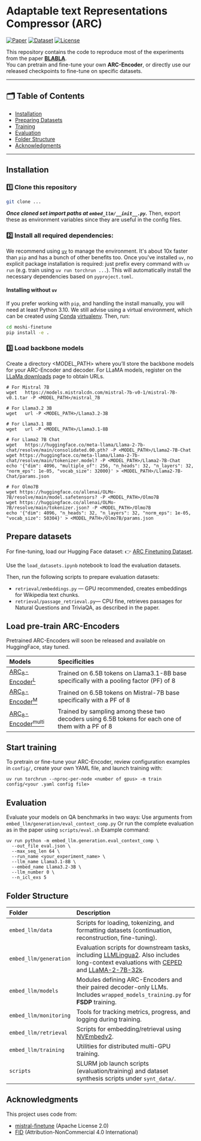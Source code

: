 #  Adaptable text Representations Compressor (ARC)

[![Paper](https://img.shields.io/badge/arXiv-Paper-red?logo=arxiv&logoColor=white)](https://arxiv.org/abs/<your-paper-id>)
[![Dataset](https://img.shields.io/badge/Dataset-HuggingFace-orange?logo=huggingface&logoColor=white)](https://huggingface.co/datasets/HippolyteP/ARC_finetuning)
[![License](https://img.shields.io/badge/license-Apache%202.0-green.svg)](https://www.apache.org/licenses/LICENSE-2.0)

This repository contains the code to reproduce most of the experiments from the paper [**BLABLA**](bla).  
You can pretrain and fine-tune your own **ARC-Encoder**, or directly use our released checkpoints to fine-tune on specific datasets.  

---

## 🗂️ Table of Contents
- [Installation](#-installation)
- [ Preparing Datasets](#-preparing-datasets)
- [Training](#-training)
- [Evaluation](#-evaluation)
- [Folder Structure](#-folder-structure)
- [Acknowledgments](#-acknowledgments)

---


## Installation

### 1️⃣ Clone this repository
```sh
git clone ...
```
***Once cloned set import paths at `embed_llm/__init__.py`.*** Then, export these as environment variables since they are useful in the config files. 

### 2️⃣ Install all required dependencies:
We recommend using [`uv`](https://docs.astral.sh/uv/) to manage the environment.
It's about 10x faster than `pip` and has a bunch of other benefits too.
Once you've installed `uv`, no explicit package installation is required:
just prefix every command with `uv run` (e.g. train using `uv run torchrun ...`).
This will automatically install the necessary dependencies based on `pyproject.toml`.

#### Installing without `uv`

If you prefer working with `pip`, and handling the install manually, you will need at least Python 3.10. 
We still advise using a virtual environment,
which can be created using [Conda](https://www.anaconda.com/docs/getting-started/miniconda/install#quickstart-install-instructions)
[virtualenv](https://virtualenv.pypa.io/en/latest/).
Then, run:

```sh
cd moshi-finetune
pip install -e .
```

### 3️⃣ Load backbone models

Create a directory <MODEL_PATH> where you’ll store the backbone models for your ARC-Encoder and decoder.
For LLaMA models, register on the [LLaMa downloads](https://www.llama.com/llama-downloads/)  page to obtain URLs.

```
# For Mistral 7B
wget   https://models.mistralcdn.com/mistral-7b-v0-1/mistral-7B-v0.1.tar -P <MODEL_PATH>/mistral_7B

# For Llama3.2 3B
wget   url -P <MODEL_PATH>/Llama3.2-3B

# For Llama3.1 8B
wget   url -P <MODEL_PATH>/Llama3.1-8B

# For Llama2 7B Chat
wget   https://huggingface.co/meta-llama/Llama-2-7b-chat/resolve/main/consolidated.00.pth? -P <MODEL_PATH>/Llama2-7B-Chat
wget https://huggingface.co/meta-llama/Llama-2-7b-chat/resolve/main/tokenizer.model? -P <MODEL_PATH>/Llama2-7B-Chat
echo '{"dim": 4096, "multiple_of": 256, "n_heads": 32, "n_layers": 32, "norm_eps": 1e-05, "vocab_size": 32000}' > <MODEL_PATH>/Llama2-7B-Chat/params.json

# For Olmo7B
wget https://huggingface.co/allenai/OLMo-7B/resolve/main/model.safetensors? -P <MODEL_PATH>/Olmo7B
wget https://huggingface.co/allenai/OLMo-7B/resolve/main/tokenizer.json? -P <MODEL_PATH>/Olmo7B
echo '{"dim": 4096, "n_heads": 32, "n_layers": 32, "norm_eps": 1e-05, "vocab_size": 50304}' > <MODEL_PATH>/Olmo7B/params.json
```


## Prepare datasets

For fine-tuning, load our Hugging Face dataset:
👉 [ARC Finetuning Dataset](https://huggingface.co/datasets/HippolyteP/ARC_finetuning). 

Use the `load_datasets.ipynb` notebook to load the evaluation datasets. 

Then,  run the following scripts to prepare evaluation datasets:
- `retrieval/embeddings.py` — GPU recommended, creates embeddings for Wikipedia text chunks.
- `retrieval/passage_retrieval.py`— CPU fine, retrieves passages for Natural Questions and TriviaQA, as described in the paper.


## Load pre-train ARC-Encoders
Pretrained ARC-Encoders will soon be released and available on HuggingFace, stay tuned. 

| Models                | Specificities                                       | 
| :-------------------- | :-------------------------------------------------- | 
| [ARC<sub>8</sub>-Encoder<sup>L</sup>](link)| Trained on 6.5B tokens on Llama3.1-8B base specifically with a pooling factor (PF) of 8                                 |  
| [ARC<sub>8</sub>-Encoder<sup>M</sup>](link)| Trained on 6.5B tokens on Mistral-7B base specifically with a PF of 8                    |  
| [ARC<sub>8</sub>-Encoder<sup>multi</sup>](link)|    Trained by sampling among these two decoders using 6.5B tokens for each one of them with a PF of 8                       |  



## Start training 

To pretrain or fine-tune your ARC-Encoder, review configuration examples in `config/`,
create your own YAML file, and launch training with:

```
uv run torchrun --nproc-per-node <number of gpus> -m train config/<your .yaml config file>
```


## Evaluation
Evaluate your models on QA benchmarks in two ways:
Use arguments from `embed_llm/generation/eval_context_comp.py`
Or run the complete evaluation as in the paper using `scripts/eval.sh`
Example command:
```
uv run python -m embed_llm.generation.eval_context_comp \
  --out_file eval.json \
  --max_seq_len 64 \
  --run_name <your_experiment_name> \
  --llm_name Llama3.1-8B \
  --embed_name Llama3.2-3B \
  --llm_number 0 \
  --n_icl_exs 5

```

## Folder Structure
| Folder                 | Description                                                                                                                                                                                                                                                            |
| :--------------------- | :--------------------------------------------------------------------------------------------------------------------------------------------------------------------------------------------------------------------------------------------------------------------- |
| `embed_llm/data`       | Scripts for loading, tokenizing, and formatting datasets (continuation, reconstruction, fine-tuning).                                                                                                                                                                  |
| `embed_llm/generation` | Evaluation scripts for downstream tasks, including [LLMLingua2](https://arxiv.org/abs/2403.12968). Also includes long-context evaluations with [CEPED](https://arxiv.org/abs/2402.16617) and [LLaMA-2-7B-32k](https://huggingface.co/togethercomputer/LLaMA-2-7B-32K). |
| `embed_llm/models`     | Modules defining ARC-Encoders and their paired decoder-only LLMs. Includes `wrapped_models_training.py` for **FSDP** training.                                                                                                                                         |
| `embed_llm/monitoring` | Tools for tracking metrics, progress, and logging during training.                                                                                                                                                                                                     |
| `embed_llm/retrieval`  | Scripts for embedding/retrieval using [NVEmbedv2](https://arxiv.org/abs/2405.17428).                                                                                                                                                                                   |
| `embed_llm/training`   | Utilities for distributed multi-GPU training.                                                                                                                                                                                                                          |
| `scripts`              | SLURM job launch scripts (evaluation/training) and dataset synthesis scripts under `synt_data/`.                                                                                                                                                                       |
##   Acknowledgments
This project uses code from:
- [mistral-finetune](https://github.com/mistralai/mistral-finetune)  (Apache License 2.0)
- [FID](https://github.com/facebookresearch/FiD) (Attribution-NonCommercial 4.0 International)